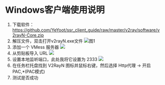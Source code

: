 # Windows客户端使用说明

1. 下载软件：https://github.com/YeYoot/ssr_client_guide/raw/master/v2ray/software/v2rayN-Core.zip
2. 解压文件，双击打开v2rayN.exe文件
   ![图1](https://github.com/YeYoot/ssr_client_guide/blob/master/v2ray/pic/W01.png?raw=true)
3. 添加一个 VMess 服务器
   ![](https://github.com/YeYoot/ssr_client_guide/blob/master/v2ray/pic/w02.png?raw=true)
4. 从剪贴板导入 URL
   ![](https://github.com/YeYoot/ssr_client_guide/blob/master/v2ray/pic/w03.png?raw=true)
5. 设置本地监听端口，此处我将它设置为 2333
   ![](https://github.com/YeYoot/ssr_client_guide/blob/master/v2ray/pic/w04.png?raw=true)
6. 在任务栏托盘找到 V2RayN 图标并鼠标右键，然后选择 Http代理 -> 开启PAC,*(PAC模式)
7. 测试是否成功